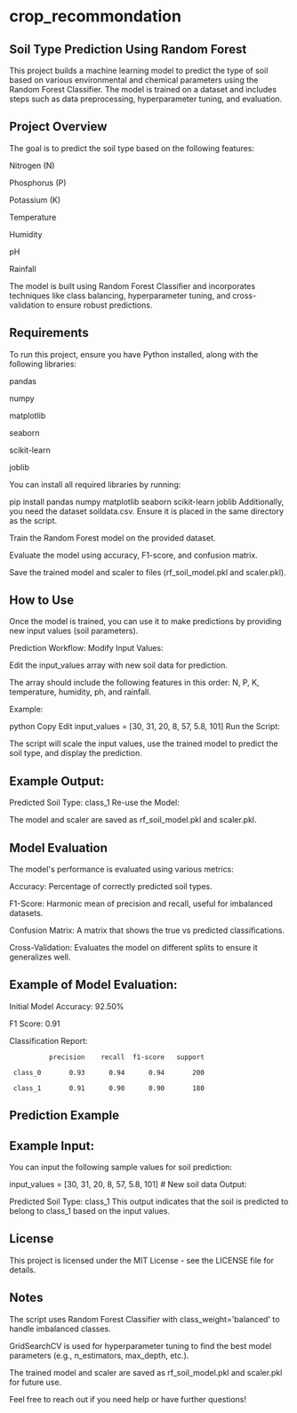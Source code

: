 # crop_recommondation
## Soil Type Prediction Using Random Forest
This project builds a machine learning model to predict the type of soil based on various environmental and chemical parameters using the Random Forest Classifier. The model is trained on a dataset and includes steps such as data preprocessing, hyperparameter tuning, and evaluation.

## Project Overview
The goal is to predict the soil type based on the following features:

Nitrogen (N)

Phosphorus (P)

Potassium (K)

Temperature

Humidity

pH

Rainfall

The model is built using Random Forest Classifier and incorporates techniques like class balancing, hyperparameter tuning, and cross-validation to ensure robust predictions.


## Requirements
To run this project, ensure you have Python installed, along with the following libraries:

pandas

numpy

matplotlib

seaborn

scikit-learn

joblib

You can install all required libraries by running:

pip install pandas numpy matplotlib seaborn scikit-learn joblib
Additionally, you need the dataset soildata.csv. 
Ensure it is placed in the same directory as the script.


Train the Random Forest model on the provided dataset.

Evaluate the model using accuracy, F1-score, and confusion matrix.

Save the trained model and scaler to files (rf_soil_model.pkl and scaler.pkl).

## How to Use
Once the model is trained, you can use it to make predictions by providing new input values (soil parameters).

Prediction Workflow:
Modify Input Values:

Edit the input_values array with new soil data for prediction.

The array should include the following features in this order: N, P, K, temperature, humidity, ph, and rainfall.

Example:

python
Copy
Edit
input_values = [30, 31, 20, 8, 57, 5.8, 101]
Run the Script:

The script will scale the input values, use the trained model to predict the soil type, and display the prediction.

## Example Output:

Predicted Soil Type: class_1
Re-use the Model:

The model and scaler are saved as rf_soil_model.pkl and scaler.pkl.

## Model Evaluation
The model's performance is evaluated using various metrics:

Accuracy: Percentage of correctly predicted soil types.

F1-Score: Harmonic mean of precision and recall, useful for imbalanced datasets.

Confusion Matrix: A matrix that shows the true vs predicted classifications.

Cross-Validation: Evaluates the model on different splits to ensure it generalizes well.

## Example of Model Evaluation:

Initial Model Accuracy: 92.50%

F1 Score: 0.91

Classification Report:

              precision    recall  f1-score   support
              
     class_0       0.93      0.94      0.94       200
    
     class_1       0.91      0.90      0.90       180
     
## Prediction Example
## Example Input:
You can input the following sample values for soil prediction:

input_values = [30, 31, 20, 8, 57, 5.8, 101]  # New soil data
Output:

Predicted Soil Type: class_1
This output indicates that the soil is predicted to belong to class_1 based on the input values.

## License
This project is licensed under the MIT License - see the LICENSE file for details.

## Notes
The script uses Random Forest Classifier with class_weight='balanced' to handle imbalanced classes.

GridSearchCV is used for hyperparameter tuning to find the best model parameters (e.g., n_estimators, max_depth, etc.).

The trained model and scaler are saved as rf_soil_model.pkl and scaler.pkl for future use.

Feel free to reach out if you need help or have further questions!
